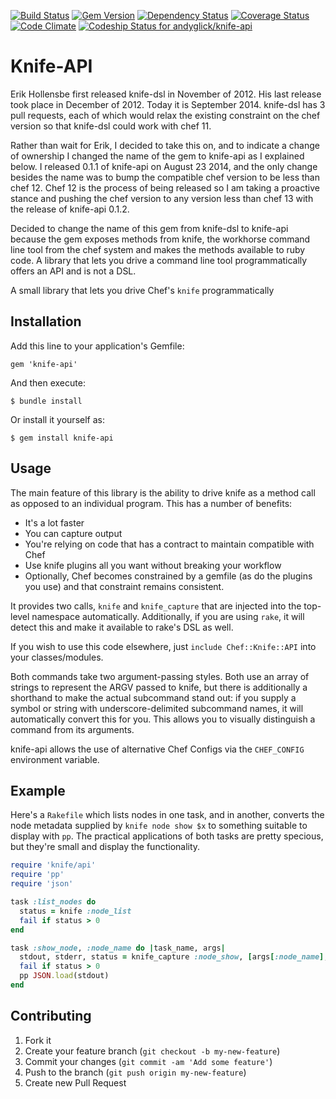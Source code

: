 [![Build Status](https://travis-ci.org/andyglick/knife-api.png)](https://travis-ci.org/andyglick/knife-api)
[![Gem Version](https://badge.fury.io/rb/knife-api.svg)](http://badge.fury.io/rb/knife-api)
[![Dependency Status](https://gemnasium.com/andyglick/knife-api.svg)](https://gemnasium.com/andyglick/knife-api)
[![Coverage Status](https://img.shields.io/coveralls/andyglick/knife-api.svg)](https://coveralls.io/r/andyglick/knife-api)
[![Code Climate](https://codeclimate.com/github/andyglick/knife-api/badges/gpa.svg)](https://codeclimate.com/github/andyglick/knife-api)
[![Codeship Status for andyglick/knife-api](https://codeship.com/projects/f10d5f50-4279-0132-4149-5a5e51043d47/status?branch=master)](https://codeship.com/projects/44435)
# Knife-API

Erik Hollensbe first released knife-dsl in November of 2012. His last release took place in December of 2012. Today it 
is September 2014. knife-dsl has 3 pull requests, each of which would relax the existing constraint on the chef version
so that knife-dsl could work with chef 11. 
 
Rather than wait for Erik, I decided to take this on, and to indicate a change of ownership I changed the name of the 
gem to knife-api as I explained below. I released 0.1.1 of knife-api on August 23 2014, and the only change besides the 
name was to bump the compatible chef version to be less than chef 12. Chef 12 is the process of being released so I am
taking a proactive stance and pushing the chef version to any version less than chef 13 with the release of knife-api 
0.1.2.
 
Decided to change the name of this gem from knife-dsl to knife-api because the gem exposes methods from knife, the 
workhorse command line tool from the chef system and makes the methods available to ruby code. A library that lets 
you drive a command line tool programmatically offers an API and is not a DSL.   

A small library that lets you drive Chef's `knife` programmatically

## Installation

Add this line to your application's Gemfile:

    gem 'knife-api'

And then execute:

    $ bundle install

Or install it yourself as:

    $ gem install knife-api

## Usage

The main feature of this library is the ability to drive knife as a method call
as opposed to an individual program. This has a number of benefits:

* It's a lot faster
* You can capture output
* You're relying on code that has a contract to maintain compatible with Chef
* Use knife plugins all you want without breaking your workflow
* Optionally, Chef becomes constrained by a gemfile (as do the plugins you use)
  and that constraint remains consistent.

It provides two calls, `knife` and `knife_capture` that are injected into the
top-level namespace automatically. Additionally, if you are using `rake`, it
will detect this and make it available to rake's DSL as well.

If you wish to use this code elsewhere, just `include Chef::Knife::API` into
your classes/modules.

Both commands take two argument-passing styles. Both use an array of strings to
represent the ARGV passed to knife, but there is additionally a shorthand to
make the actual subcommand stand out: if you supply a symbol or string with
underscore-delimited subcommand names, it will automatically convert this for
you. This allows you to visually distinguish a command from its arguments.

knife-api allows the use of alternative Chef Configs via the `CHEF_CONFIG`
environment variable.

## Example

Here's a `Rakefile` which lists nodes in one task, and in another, converts the
node metadata supplied by `knife node show $x` to something suitable to display
with `pp`. The practical applications of both tasks are pretty specious, but
they're small and display the functionality.

```ruby
require 'knife/api'
require 'pp'
require 'json'

task :list_nodes do
  status = knife :node_list
  fail if status > 0
end

task :show_node, :node_name do |task_name, args|
  stdout, stderr, status = knife_capture :node_show, [args[:node_name], '-F', 'j']
  fail if status > 0
  pp JSON.load(stdout)
end
```

## Contributing

1. Fork it
2. Create your feature branch (`git checkout -b my-new-feature`)
3. Commit your changes (`git commit -am 'Add some feature'`)
4. Push to the branch (`git push origin my-new-feature`)
5. Create new Pull Request
